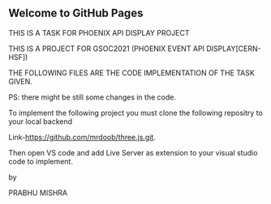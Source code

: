 ## Welcome to GitHub Pages
 
THIS IS A TASK FOR PHOENIX API DISPLAY PROJECT

THIS IS A PROJECT FOR GSOC2021 (PHOENIX EVENT API DISPLAY[CERN-HSF])

THE FOLLOWING FILES ARE THE CODE IMPLEMENTATION OF THE TASK GIVEN.

PS: there might be still some changes in the code.

To implement the following project you must clone the following repositry to your local backend

Link-https://github.com/mrdoob/three.js.git.

Then open VS code and add Live Server as extension to your visual studio code to implement.

by 

PRABHU MISHRA



